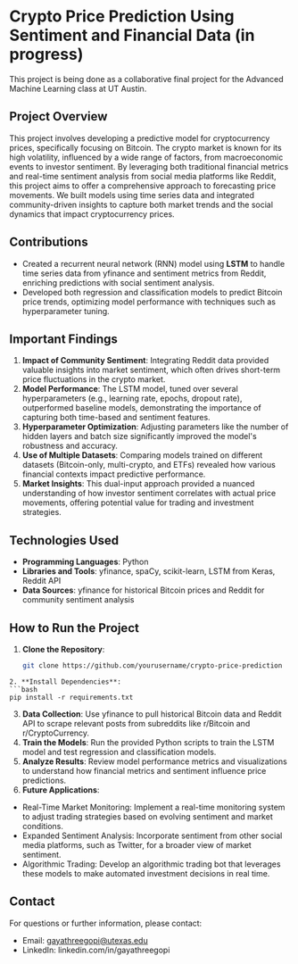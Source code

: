 # Crypto Price Prediction Using Sentiment and Financial Data (in progress)
This project is being done as a collaborative final project for the Advanced Machine Learning class at UT Austin.

## Project Overview
This project involves developing a predictive model for cryptocurrency prices, specifically focusing on Bitcoin. The crypto market is known for its high volatility, influenced by a wide range of factors, from macroeconomic events to investor sentiment. By leveraging both traditional financial metrics and real-time sentiment analysis from social media platforms like Reddit, this project aims to offer a comprehensive approach to forecasting price movements. We built models using time series data and integrated community-driven insights to capture both market trends and the social dynamics that impact cryptocurrency prices.

## Contributions
- Created a recurrent neural network (RNN) model using **LSTM** to handle time series data from yfinance and sentiment metrics from Reddit, enriching predictions with social sentiment analysis.
- Developed both regression and classification models to predict Bitcoin price trends, optimizing model performance with techniques such as hyperparameter tuning.

## Important Findings
1. **Impact of Community Sentiment**: Integrating Reddit data provided valuable insights into market sentiment, which often drives short-term price fluctuations in the crypto market.
2. **Model Performance**: The LSTM model, tuned over several hyperparameters (e.g., learning rate, epochs, dropout rate), outperformed baseline models, demonstrating the importance of capturing both time-based and sentiment features.
3. **Hyperparameter Optimization**: Adjusting parameters like the number of hidden layers and batch size significantly improved the model's robustness and accuracy.
4. **Use of Multiple Datasets**: Comparing models trained on different datasets (Bitcoin-only, multi-crypto, and ETFs) revealed how various financial contexts impact predictive performance.
5. **Market Insights**: This dual-input approach provided a nuanced understanding of how investor sentiment correlates with actual price movements, offering potential value for trading and investment strategies.

## Technologies Used
- **Programming Languages**: Python
- **Libraries and Tools**: yfinance, spaCy, scikit-learn, LSTM from Keras, Reddit API
- **Data Sources**: yfinance for historical Bitcoin prices and Reddit for community sentiment analysis

## How to Run the Project
1. **Clone the Repository**:
   ```bash
   git clone https://github.com/yourusername/crypto-price-prediction
  ```
2. **Install Dependencies**:
  ```bash
  pip install -r requirements.txt
  ```
3. **Data Collection**:
Use yfinance to pull historical Bitcoin data and Reddit API to scrape relevant posts from subreddits like r/Bitcoin and r/CryptoCurrency.
4. **Train the Models**:
Run the provided Python scripts to train the LSTM model and test regression and classification models.
6. **Analyze Results**:
Review model performance metrics and visualizations to understand how financial metrics and sentiment influence price predictions.
7. **Future Applications**:
* Real-Time Market Monitoring: Implement a real-time monitoring system to adjust trading strategies based on evolving sentiment and market conditions.
* Expanded Sentiment Analysis: Incorporate sentiment from other social media platforms, such as Twitter, for a broader view of market sentiment.
* Algorithmic Trading: Develop an algorithmic trading bot that leverages these models to make automated investment decisions in real time.

## Contact
For questions or further information, please contact:
* Email: gayathreegopi@utexas.edu
* LinkedIn: linkedin.com/in/gayathreegopi
